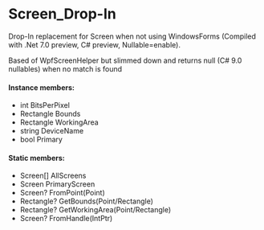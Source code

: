 # Screen_Drop-In
Drop-In replacement for Screen when not using WindowsForms (Compiled with .Net 7.0 preview, C# preview, Nullable=enable).

Based of WpfScreenHelper but slimmed down and returns null (C# 9.0 nullables) when no match is found

#### Instance members:
* int BitsPerPixel
* Rectangle Bounds
* Rectangle WorkingArea
* string DeviceName
* bool Primary

#### Static members:
* Screen[] AllScreens
* Screen PrimaryScreen
* Screen? FromPoint(Point)
* Rectangle? GetBounds(Point/Rectangle)
* Rectangle? GetWorkingArea(Point/Rectangle)
* Screen? FromHandle(IntPtr)
